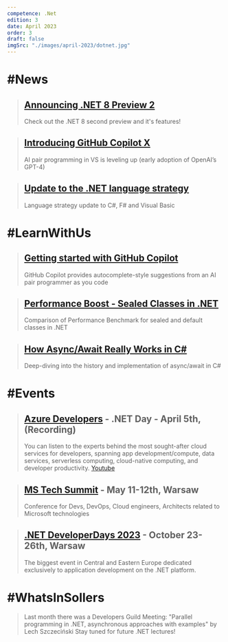 ```yaml
---
competence: .Net
edition: 3
date: April 2023
order: 3
draft: false
imgSrc: "./images/april-2023/dotnet.jpg"
---
```


# #News

> ## <a href="https://devblogs.microsoft.com/dotnet/announcing-dotnet-8-preview-2/" target="_blank">Announcing .NET 8 Preview 2</a>
>
> Check out the .NET 8 second preview and it's features!

> ## <a href="https://github.com/features/preview/copilot-x" target="_blank">Introducing GitHub Copilot X</a>
>
> AI pair programming in VS is leveling up (early adoption of OpenAI’s GPT-4)

> ## <a href="https://learn.microsoft.com/en-us/dotnet/fundamentals/languages" target="_blank">Update to the .NET language strategy</a>
>
> Language strategy update to C#, F# and Visual Basic

# #LearnWithUs

> ## <a href="https://docs.github.com/en/copilot/getting-started-with-github-copilot" target="_blank">Getting started with GitHub Copilot</a>
>
> GitHub Copilot provides autocomplete-style suggestions from an AI pair programmer as you code

> ## <a href="https://code-maze.com/improve-performance-sealed-classes-dotnet/" target="_blank">Performance Boost - Sealed Classes in .NET</a>
>
> Comparison of Performance Benchmark for sealed and default classes in .NET

> ## <a href="https://devblogs.microsoft.com/dotnet/how-async-await-really-works/" target="_blank">How Async/Await Really Works in C#</a>
>
> Deep-diving into the history and implementation of async/await in C#

# #Events

> ## <a href="https://learn.microsoft.com/en-us/events/learn-events/azuredeveloper-dotnetday/" target="_blank">Azure Developers</a> - .NET Day - April 5th, (Recording)
>
> You can listen to the experts behind the most sought-after cloud services for developers, spanning app development/compute, data services, serverless computing, cloud-native computing, and developer productivity. <a href="https://www.youtube.com/watch?v=3kffvMeDoGE" target="_blank">Youtube</a>

> ## <a href="https://mstechsummit.pl/en/" target="_blank">MS Tech Summit</a> - May 11-12th, Warsaw
>
> Conference for Devs, DevOps, Cloud engineers, Architects related to Microsoft technologies

> ## <a href="https://net.developerdays.pl" target="_blank">.NET DeveloperDays 2023</a> - October 23-26th, Warsaw
>
> The biggest event in Central and Eastern Europe dedicated exclusively to application development on the .NET platform.

# #WhatsInSollers

> Last month there was a Developers Guild Meeting: "Parallel programming in .NET, asynchronous approaches with examples" by Lech Szczeciński
> Stay tuned for future .NET lectures!

